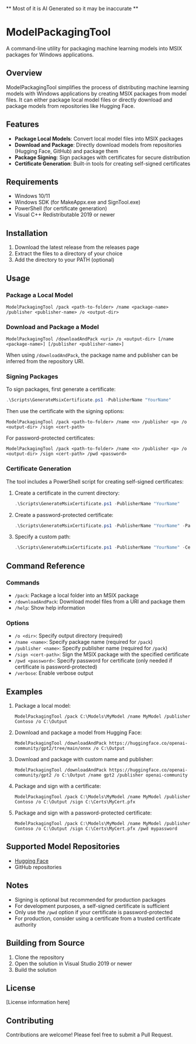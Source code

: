 ** Most of it is AI Generated so it may be inaccurate **

# ModelPackagingTool

A command-line utility for packaging machine learning models into MSIX packages for Windows applications.

## Overview

ModelPackagingTool simplifies the process of distributing machine learning models with Windows applications by creating MSIX packages from model files. It can either package local model files or directly download and package models from repositories like Hugging Face.

## Features

- **Package Local Models**: Convert local model files into MSIX packages
- **Download and Package**: Directly download models from repositories (Hugging Face, GitHub) and package them
- **Package Signing**: Sign packages with certificates for secure distribution
- **Certificate Generation**: Built-in tools for creating self-signed certificates

## Requirements

- Windows 10/11
- Windows SDK (for MakeAppx.exe and SignTool.exe)
- PowerShell (for certificate generation)
- Visual C++ Redistributable 2019 or newer

## Installation

1. Download the latest release from the releases page
2. Extract the files to a directory of your choice
3. Add the directory to your PATH (optional)

## Usage

### Package a Local Model

```
ModelPackagingTool /pack <path-to-folder> /name <package-name> /publisher <publisher-name> /o <output-dir>
```

### Download and Package a Model

```
ModelPackagingTool /downloadAndPack <uri> /o <output-dir> [/name <package-name>] [/publisher <publisher-name>]
```

When using `/downloadAndPack`, the package name and publisher can be inferred from the repository URI.

### Signing Packages

To sign packages, first generate a certificate:

```powershell
.\Scripts\GenerateMsixCertificate.ps1 -PublisherName "YourName"
```

Then use the certificate with the signing options:

```
ModelPackagingTool /pack <path-to-folder> /name <n> /publisher <p> /o <output-dir> /sign <cert-path>
```

For password-protected certificates:

```
ModelPackagingTool /pack <path-to-folder> /name <n> /publisher <p> /o <output-dir> /sign <cert-path> /pwd <password>
```

### Certificate Generation

The tool includes a PowerShell script for creating self-signed certificates:

1. Create a certificate in the current directory:
   ```powershell
   .\Scripts\GenerateMsixCertificate.ps1 -PublisherName "YourName"
   ```

2. Create a password-protected certificate:
   ```powershell
   .\Scripts\GenerateMsixCertificate.ps1 -PublisherName "YourName" -Password "YourPassword"
   ```

3. Specify a custom path:
   ```powershell
   .\Scripts\GenerateMsixCertificate.ps1 -PublisherName "YourName" -CertificatePath "C:\path\to\certificate.pfx"
   ```

## Command Reference

### Commands

- `/pack`: Package a local folder into an MSIX package
- `/downloadAndPack`: Download model files from a URI and package them
- `/help`: Show help information

### Options

- `/o <dir>`: Specify output directory (required)
- `/name <name>`: Specify package name (required for `/pack`)
- `/publisher <name>`: Specify publisher name (required for `/pack`)
- `/sign <cert-path>`: Sign the MSIX package with the specified certificate
- `/pwd <password>`: Specify password for certificate (only needed if certificate is password-protected)
- `/verbose`: Enable verbose output

## Examples

1. Package a local model:
   ```
   ModelPackagingTool /pack C:\Models\MyModel /name MyModel /publisher Contoso /o C:\Output
   ```

2. Download and package a model from Hugging Face:
   ```
   ModelPackagingTool /downloadAndPack https://huggingface.co/openai-community/gpt2/tree/main/onnx /o C:\Output
   ```

3. Download and package with custom name and publisher:
   ```
   ModelPackagingTool /downloadAndPack https://huggingface.co/openai-community/gpt2 /o C:\Output /name gpt2 /publisher openai-community
   ```

4. Package and sign with a certificate:
   ```
   ModelPackagingTool /pack C:\Models\MyModel /name MyModel /publisher Contoso /o C:\Output /sign C:\Certs\MyCert.pfx
   ```

5. Package and sign with a password-protected certificate:
   ```
   ModelPackagingTool /pack C:\Models\MyModel /name MyModel /publisher Contoso /o C:\Output /sign C:\Certs\MyCert.pfx /pwd mypassword
   ```

## Supported Model Repositories

- [Hugging Face](https://huggingface.co/)
- GitHub repositories

## Notes

- Signing is optional but recommended for production packages
- For development purposes, a self-signed certificate is sufficient
- Only use the `/pwd` option if your certificate is password-protected
- For production, consider using a certificate from a trusted certificate authority

## Building from Source

1. Clone the repository
2. Open the solution in Visual Studio 2019 or newer
3. Build the solution

## License

[License information here]

## Contributing


Contributions are welcome! Please feel free to submit a Pull Request.
